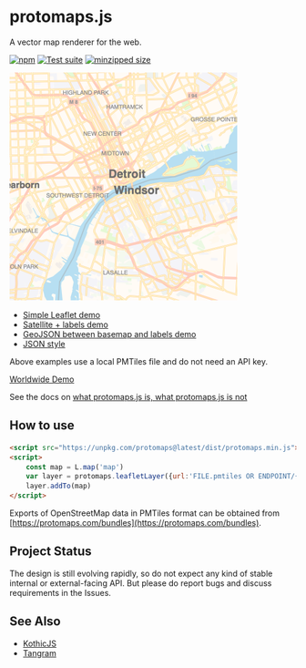 # protomaps.js

A vector map renderer for the web.

[![npm](https://img.shields.io/npm/v/protomaps)](https://www.npmjs.com/package/protomaps)
[![Test suite](https://github.com/protomaps/protomaps.js/actions/workflows/node.js.yml/badge.svg)](https://github.com/protomaps/protomaps.js/actions/workflows/node.js.yml)
[![minzipped size](https://badgen.net/bundlephobia/minzip/protomaps)](https://bundlephobia.com/package/protomaps)

<p float="left">
    <img src="benchmark/example_1.png" width="400">
</p>

* [Simple Leaflet demo](https://protomaps.github.io/protomaps.js/examples/leaflet.html)
* [Satellite + labels demo](https://protomaps.github.io/protomaps.js/examples/labels.html)
* [GeoJSON between basemap and labels demo](https://protomaps.github.io/protomaps.js/examples/sandwich.html)
* [JSON style](https://protomaps.github.io/protomaps.js/examples/json_style.html)

Above examples use a local PMTiles file and do not need an API key.

[Worldwide Demo](http://protomaps.com/map/)

See the docs on [what protomaps.js is, what protomaps.js is not](https://protomaps.com/docs/protomaps-js#protomapsjs-is-not)

## How to use

```html
<script src="https://unpkg.com/protomaps@latest/dist/protomaps.min.js"></script>
<script>
    const map = L.map('map')
    var layer = protomaps.leafletLayer({url:'FILE.pmtiles OR ENDPOINT/{z}/{x}/{y}.pbf'})
    layer.addTo(map)
</script>
```

Exports of OpenStreetMap data in PMTiles format can be obtained from [https://protomaps.com/bundles](https://protomaps.com/bundles).

## Project Status

The design is still evolving rapidly, so do not expect any kind of stable internal or external-facing API. But please do report bugs and discuss requirements in the Issues.

## See Also
* [KothicJS](https://github.com/kothic/kothic-js)
* [Tangram](https://github.com/tangrams/tangram)
